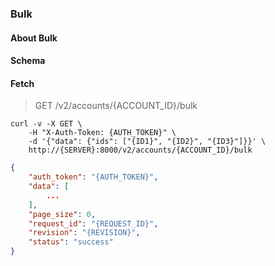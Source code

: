 ### Bulk

#### About Bulk

#### Schema



#### Fetch

> GET /v2/accounts/{ACCOUNT_ID}/bulk

```shell
curl -v -X GET \
    -H "X-Auth-Token: {AUTH_TOKEN}" \
    -d '{"data": {"ids": ["{ID1}", "{ID2}", "{ID3}"]}}' \
    http://{SERVER}:8000/v2/accounts/{ACCOUNT_ID}/bulk
```

```json
{
    "auth_token": "{AUTH_TOKEN}",
    "data": [
        ...
    ],
    "page_size": 0,
    "request_id": "{REQUEST_ID}",
    "revision": "{REVISION}",
    "status": "success"
}
```
